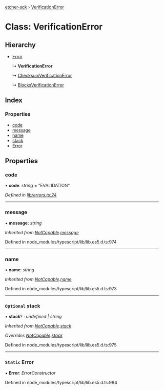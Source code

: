 [etcher-sdk](../README.md) › [VerificationError](verificationerror.md)

# Class: VerificationError

## Hierarchy

* [Error](notcapable.md#static-error)

  ↳ **VerificationError**

  ↳ [ChecksumVerificationError](checksumverificationerror.md)

  ↳ [BlocksVerificationError](blocksverificationerror.md)

## Index

### Properties

* [code](verificationerror.md#code)
* [message](verificationerror.md#message)
* [name](verificationerror.md#name)
* [stack](verificationerror.md#optional-stack)
* [Error](verificationerror.md#static-error)

## Properties

###  code

• **code**: *string* = "EVALIDATION"

*Defined in [lib/errors.ts:24](https://github.com/balena-io-modules/etcher-sdk/blob/8c389f5/lib/errors.ts#L24)*

___

###  message

• **message**: *string*

*Inherited from [NotCapable](notcapable.md).[message](notcapable.md#message)*

Defined in node_modules/typescript/lib/lib.es5.d.ts:974

___

###  name

• **name**: *string*

*Inherited from [NotCapable](notcapable.md).[name](notcapable.md#name)*

Defined in node_modules/typescript/lib/lib.es5.d.ts:973

___

### `Optional` stack

• **stack**? : *undefined | string*

*Inherited from [NotCapable](notcapable.md).[stack](notcapable.md#optional-stack)*

*Overrides [NotCapable](notcapable.md).[stack](notcapable.md#optional-stack)*

Defined in node_modules/typescript/lib/lib.es5.d.ts:975

___

### `Static` Error

▪ **Error**: *ErrorConstructor*

Defined in node_modules/typescript/lib/lib.es5.d.ts:984
